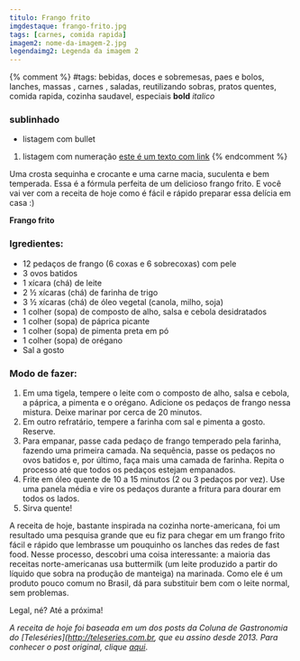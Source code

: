 ```yaml
---
titulo: Frango frito
imgdestaque: frango-frito.jpg
tags: [carnes, comida rapida]
imagem2: nome-da-imagem-2.jpg
legendaimg2: Legenda da imagem 2
---
```

{% comment %}
#tags: bebidas, doces e sobremesas, paes e bolos, lanches, massas , carnes , saladas, reutilizando sobras, pratos quentes, comida rapida, cozinha saudavel, especiais
**bold**
*italico*
### sublinhado
* listagem com bullet
1. listagem com numeração
[este é um texto com link](https://www.enderecodolink.com)
{% endcomment %}

Uma crosta sequinha e crocante e uma carne macia, suculenta e bem temperada. Essa é a fórmula perfeita de um delicioso frango frito. E você vai ver com a receita de hoje como é fácil e rápido preparar essa delícia em casa :)

**Frango frito**

### Igredientes:

* 12 pedaços de frango (6 coxas e 6 sobrecoxas) com pele
* 3 ovos batidos
* 1 xícara (chá) de leite
* 2 ½  xícaras (chá) de farinha de trigo
* 3 ½ xícaras (chá) de óleo vegetal (canola, milho, soja)
* 1 colher (sopa) de composto de alho, salsa e cebola desidratados
* 1 colher (sopa) de páprica picante
* 1 colher (sopa) de pimenta preta em pó
* 1 colher (sopa) de orégano
* Sal a gosto

### Modo de fazer:

1. Em uma tigela, tempere o leite com o composto de alho, salsa e cebola, a páprica, a pimenta e o orégano. Adicione os pedaços de frango nessa mistura. Deixe marinar por cerca de 20 minutos.
2. Em outro refratário, tempere a farinha com sal e pimenta a gosto. Reserve.
3. Para empanar, passe cada pedaço de frango temperado pela farinha, fazendo uma primeira camada. Na sequência, passe os pedaços no ovos batidos e, por último, faça mais uma camada de farinha. Repita o processo até que todos os pedaços estejam empanados.
4. Frite em óleo quente de 10 a 15 minutos (2 ou 3 pedaços por vez). Use uma panela média e vire os pedaços durante a fritura para dourar em todos os lados.
5. Sirva quente!

A receita de hoje, bastante inspirada na cozinha norte-americana, foi um resultado uma pesquisa grande que eu fiz para chegar em um frango frito fácil e rápido que lembrasse um pouquinho os lanches das redes de fast food. Nesse processo, descobri uma coisa interessante: a maioria das receitas norte-americanas usa buttermilk (um leite produzido a partir do líquido que sobra na produção de manteiga) na marinada. Como ele é um produto pouco comum no Brasil, dá para substituir bem com o leite normal, sem problemas.

Legal, né?
Até a próxima! 


*A receita de hoje foi baseada em um dos posts da Coluna de Gastronomia do [Teleséries](http://teleseries.com.br, que eu assino desde 2013. Para conhecer o post original, clique [aqui](http://teleseries.com.br/a-alquimia-do-frango-frito-em-breaking-bad/)*. 